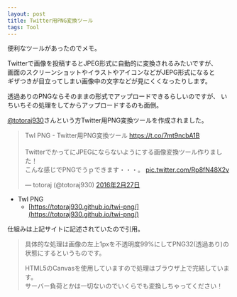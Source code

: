 ```yaml
---
layout: post
title: Twitter用PNG変換ツール
tags: Tool
---
```


便利なツールがあったのでメモ。

Twitterで画像を投稿するとJPEG形式に自動的に変換されるみたいですが、  
画面のスクリーンショットやイラストやアイコンなどがJEPG形式になると  
ギザつきが目立ってしまい画像中の文字などが見にくくなったりします。

透過ありのPNGならそのままの形式でアップロードできるらしいのですが、 
いちいちその処理をしてからアップロードするのも面倒。

[@totoraj930](https://twitter.com/totoraj930)さんという方Twitter用PNG変換ツールを作成されました。

<blockquote class="twitter-tweet" data-lang="ja"><p lang="ja" dir="ltr">TwI PNG - Twitter用PNG変換ツール <a href="https://t.co/7mt9ncbA1B">https://t.co/7mt9ncbA1B</a><br><br>TwitterでかってにJPEGにならないようにする画像変換ツール作りました！<br>こんな感じでPNGでうｐできます・・・。 <a href="https://t.co/Rp8fN48X2v">pic.twitter.com/Rp8fN48X2v</a></p>&mdash; totoraj (@totoraj930) <a href="https://twitter.com/totoraj930/status/703647801280835584">2016年2月27日</a></blockquote>
<script async src="//platform.twitter.com/widgets.js" charset="utf-8"></script>

* TwI PNG
    * [https://totoraj930.github.io/twi-png/](https://totoraj930.github.io/twi-png/)

仕組みは上記サイトに記述されていたので引用。

>  具体的な処理は画像の左上1pxを不透明度99%にしてPNG32(透過あり)の状態にするというものです。
> 
> HTML5のCanvasを使用していますので処理はブラウザ上で完結しています。  
> サーバー負荷とかは一切ないのでいくらでも変換しちゃってください！ 
